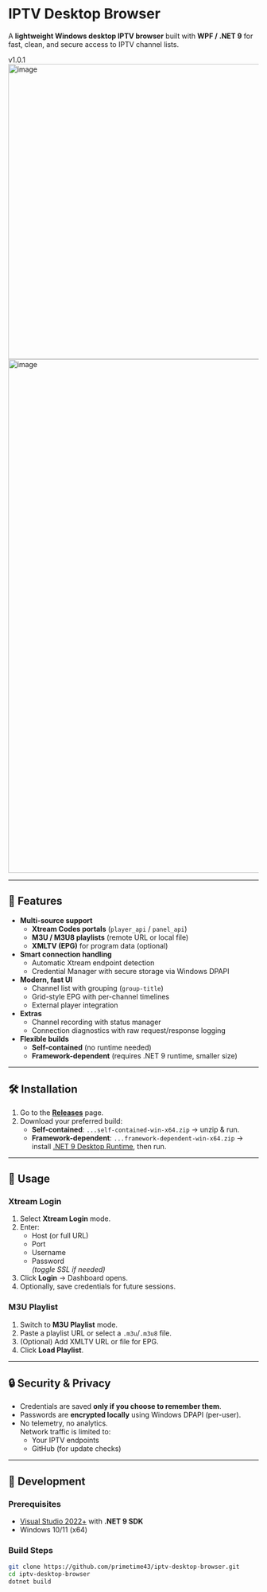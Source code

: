 ﻿# IPTV Desktop Browser

A **lightweight Windows desktop IPTV browser** built with **WPF / .NET 9** for fast, clean, and secure access to IPTV channel lists.

v1.0.1
<img width="1186" height="593" alt="image" src="https://github.com/user-attachments/assets/fed90a5e-31d8-4fac-b715-fd1b1514fda7" />
<img width="1920" height="1032" alt="image" src="https://github.com/user-attachments/assets/dd423c91-dd90-4508-af42-6b285e6c2f82" />


---

## 🚀 Features

- **Multi-source support**
  - **Xtream Codes portals** (`player_api` / `panel_api`)
  - **M3U / M3U8 playlists** (remote URL or local file)
  - **XMLTV (EPG)** for program data (optional)
- **Smart connection handling**
  - Automatic Xtream endpoint detection
  - Credential Manager with secure storage via Windows DPAPI
- **Modern, fast UI**
  - Channel list with grouping (`group-title`)
  - Grid-style EPG with per-channel timelines
  - External player integration
- **Extras**
  - Channel recording with status manager
  - Connection diagnostics with raw request/response logging
- **Flexible builds**
  - **Self-contained** (no runtime needed)
  - **Framework-dependent** (requires .NET 9 runtime, smaller size)

---

## 🛠 Installation

1. Go to the [**Releases**](https://github.com/primetime43/iptv-desktop-browser/releases) page.
2. Download your preferred build:
   - **Self-contained**: `...self-contained-win-x64.zip` → unzip & run.
   - **Framework-dependent**: `...framework-dependent-win-x64.zip` → install [.NET 9 Desktop Runtime](https://dotnet.microsoft.com/en-us/download/dotnet/9.0), then run.

---

## 📖 Usage

### **Xtream Login**
1. Select **Xtream Login** mode.
2. Enter:
   - Host (or full URL)
   - Port
   - Username
   - Password  
   *(toggle SSL if needed)*
3. Click **Login** → Dashboard opens.
4. Optionally, save credentials for future sessions.

### **M3U Playlist**
1. Switch to **M3U Playlist** mode.
2. Paste a playlist URL or select a `.m3u`/`.m3u8` file.
3. (Optional) Add XMLTV URL or file for EPG.
4. Click **Load Playlist**.

---

## 🔒 Security & Privacy

- Credentials are saved **only if you choose to remember them**.
- Passwords are **encrypted locally** using Windows DPAPI (per-user).
- No telemetry, no analytics.  
  Network traffic is limited to:
  - Your IPTV endpoints
  - GitHub (for update checks)

---

## 🧰 Development

### Prerequisites
- [Visual Studio 2022+](https://visualstudio.microsoft.com/) with **.NET 9 SDK**
- Windows 10/11 (x64)

### Build Steps
```bash
git clone https://github.com/primetime43/iptv-desktop-browser.git
cd iptv-desktop-browser
dotnet build
